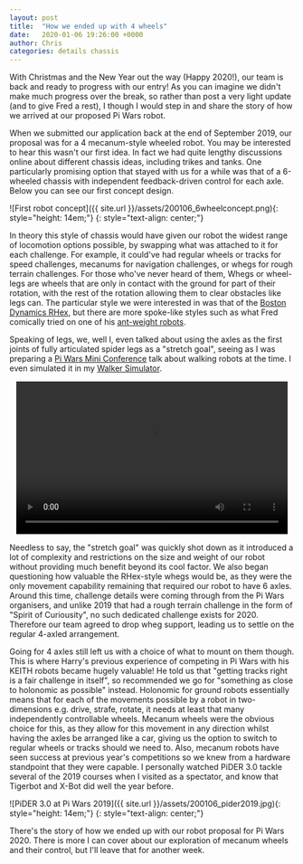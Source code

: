 ```yaml
---
layout: post
title:  "How we ended up with 4 wheels"
date:   2020-01-06 19:26:00 +0000
author: Chris
categories: details chassis
---
```


With Christmas and the New Year out the way (Happy 2020!), our team is back and ready to progress with our entry! As you can imagine we didn't make much progress over the break, so rather than post a very light update (and to give Fred a rest), I though I would step in and share the story of how we arrived at our proposed Pi Wars robot.

When we submitted our application back at the end of September 2019, our proposal was for a 4 mecanum-style wheeled robot. You may be interested to hear this wasn't our first idea. In fact we had quite lengthy discussions online about different chassis ideas, including trikes and tanks. One particularly promising option that stayed with us for a while was that of a 6-wheeled chassis with independent feedback-driven control for each axle. Below you can see our first concept design.

![First robot concept]({{ site.url }}/assets/200106_6wheelconcept.png){: style="height: 14em;"}
{: style="text-align: center;"}

In theory this style of chassis would have given our robot the widest range of locomotion options possible, by swapping what was attached to it for each challenge. For example, it could've had regular wheels or tracks for speed challenges, mecanums for navigation challenges, or whegs for rough terrain challenges. For those who've never heard of them, Whegs or wheel-legs are wheels that are only in contact with the ground for part of their rotation, with the rest of the rotation allowing them to clear obstacles like legs can. The particular style we were interested in was that of the [Boston Dynamics RHex](https://www.youtube.com/watch?v=ISznqY3kESI), but there are more spoke-like styles such as what Fred comically tried on one of his [ant-weight robots](https://twitter.com/i/status/1197996851632463872).

Speaking of legs, we, well I, even talked about using the axles as the first joints of fully articulated spider legs as a "stretch goal", seeing as I was preparing a [Pi Wars Mini Conference](https://piwarsmc.org/) talk about walking robots at the time. I even simulated it in my [Walker Simulator](https://github.com/ZodiusInfuser/TrueWalkSimulator).

<video height="640" width="360" style="margin-left: auto; margin-right: auto; width: 480px; height: 270px; display: block; border: solid 1px white; margin-top: 5px; margin-bottom: 5px" controls>
  <source type="video/mp4" src="{{ site.baseurl }}/assets/200106_walker.mp4">
  <source type="video/webm" src="{{ site.baseurl }}/assets/200106_walker.webm">
  <source type="video/ogg" src="{{ site.baseurl }}/assets/200106_walker.ogv">
</video>

Needless to say, the "stretch goal" was quickly shot down as it introduced a lot of complexity and restrictions on the size and weight of our robot without providing much benefit beyond its cool factor. We also began questioning how valuable the RHex-style whegs would be, as they were the only movement capability remaining that required our robot to have 6 axles. Around this time, challenge details were coming through from the Pi Wars organisers, and unlike 2019 that had a rough terrain challenge in the form of "Spirit of Curiousity", no such dedicated challenge exists for 2020. Therefore our team agreed to drop wheg support, leading us to settle on the regular 4-axled arrangement.

Going for 4 axles still left us with a choice of what to mount on them though. This is where Harry's previous experience of competing in Pi Wars with his KEITH robots became hugely valuable! He told us that "getting tracks right is a fair challenge in itself", so recommended we go for "something as close to holonomic as possible" instead. Holonomic for ground robots essentially means that for each of the movements possible by a robot in two-dimensions e.g. drive, strafe, rotate, it needs at least that many independently controllable wheels. Mecanum wheels were the obvious choice for this, as they allow for this movement in any direction whilst having the axles be arranged like a car, giving us the option to switch to regular wheels or tracks should we need to. Also, mecanum robots have seen success at previous year's competitions so we knew from a hardware standpoint that they were capable. I personally watched PiDER 3.0 tackle several of the 2019 courses when I visited as a spectator, and know that Tigerbot and X-Bot did well the year before.

![PiDER 3.0 at Pi Wars 2019]({{ site.url }}/assets/200106_pider2019.jpg){: style="height: 14em;"}
{: style="text-align: center;"}

There's the story of how we ended up with our robot proposal for Pi Wars 2020. There is more I can cover about our exploration of mecanum wheels and their control, but I'll leave that for another week.
